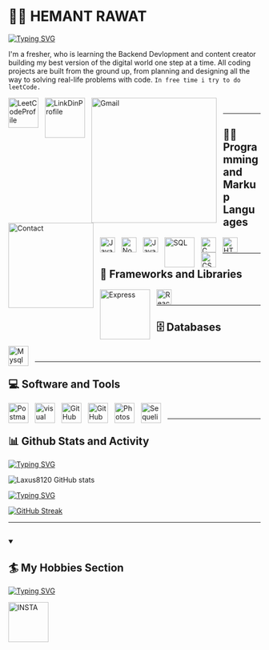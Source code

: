 # 🏄‍♂️ HEMANT RAWAT

[![Typing SVG](https://readme-typing-svg.demolab.com?font=Fira+Code&weight=500&size=22&pause=1000&color=71F77E&width=435&lines=Craftsman;(Developer%2FArtist%2FSportsPerson))](https://github.com/Laxus8120/)

I'm a fresher, who is learning the Backend Devlopment and content creator building my best version of the digital world one step at a time.
All coding projects are built from the ground up, from planning and designing all the way to solving real-life problems with code.
`In free time i try to do leetCode.` 

<a href = "https://leetcode.com/Laxus8120/"> 
<img align="left" alt="LeetCodeProfile" width="60px" style="padding-right:10px;" src="https://external-preview.redd.it/tGVBnJXuSYF2ATLx6yciGgwOxDbPPi0vvHYS0xN4Qgw.jpg?auto=webp&s=6809de0a12a4d5ba00f0782d2d6dfd973c07278d" /></a>
<a href = "[https://leetcode.com/Laxus8120/](https://www.linkedin.com/in/hemant-rawat-545a7a210/)"> 
<img align="left" alt="LinkDinProfile" width="80px" style="padding-right:10px; " src="https://encrypted-tbn0.gstatic.com/images?q=tbn:ANd9GcTGo_Rfn5wS_S3o1rKuwgtGuqKZDN7wVN4uiQ&usqp=CAU" /></a>
<img align="left" alt="Gmail" width="250px" style="padding-right:10px;" src="https://custom-icon-badges.demolab.com/badge/mail-hemantrawat812@gmail.com-red.svg?logo=mail&logoColor=white)" />
<img align="left" alt="Contact" width="170px" style="padding-right:10px;" src="https://custom-icon-badges.demolab.com/badge/Contact-9720943003-blue.svg?logo=Phone&logoColor=white)" />
<br/>

---
  
## 👨‍💻 Programming and Markup Languages 

<img align="left" alt="JavaScript" width="30px" style="padding-right:10px;" src="https://cdn.jsdelivr.net/gh/devicons/devicon/icons/javascript/javascript-plain.svg" />
<img align="left" alt="Node.js" width="30px" style="padding-right:10px;" src="https://cdn.jsdelivr.net/gh/devicons/devicon/icons/nodejs/nodejs-original.svg" />
<img align="left" alt="Java" width="30px" style="padding-right:10px;" src="https://cdn.jsdelivr.net/gh/devicons/devicon/icons/java/java-original.svg"/>
<img align="left" alt="SQL" width="60px" style="padding-right:10px;" src="https://custom-icon-badges.demolab.com/badge/SQL-025E8C.svg?logo=database&logoColor=white"/>
<img align="left" alt="C" width="30px" style="padding-right:10px;" src="https://cdn.jsdelivr.net/gh/devicons/devicon/icons/c/c-original.svg" />
<img align="left" alt="HTML" width="30px" style="padding-right:10px;" src="https://cdn.jsdelivr.net/gh/devicons/devicon/icons/html5/html5-original.svg" />
<img align="left" alt="CSS" width="30px" style="padding-right:10px;" src="https://cdn.jsdelivr.net/gh/devicons/devicon/icons/css3/css3-original.svg" />
<br/>

---
## 🧰 Frameworks and Libraries

<img align="left" alt="Express" width="100px" style="padding-right:10px;" src="https://img.shields.io/badge/Express.js-404d59.svg?logo=express&logoColor=white" />
<img align="left" alt="React" width="30px" style="padding-right:10px;" src="https://cdn.jsdelivr.net/gh/devicons/devicon/icons/react/react-original.svg" /> 
<br/>

---
## 🗄️ Databases

<img align="left" alt="Mysql" width="40px" style="padding-right:10px;" src="https://www.freepnglogos.com/uploads/logo-mysql-png/logo-mysql-mysql-logo-png-images-are-download-crazypng-21.png" />
<br/>

---

## 💻 Software and Tools

<img align="left" alt="Postman" width="40px" style="padding-right:10px;" src="https://static-00.iconduck.com/assets.00/postman-icon-497x512-beb7sy75.png" />
<img align="left" alt="visual studio code" width="40px" style="padding-right:10px;" src="https://yt3.ggpht.com/_q52i8bUAEvcb7JR4e-eNTv23y2A_wg5sCz0NC0GrGtcw1CRMWJSOPVHUDh_bngD0q4gMvVeoA=s900-c-k-c0x00ffffff-no-rj" />
<img align="left" alt="GitHub Desktop" width="40px" style="padding-right:10px;"src="https://upload.wikimedia.org/wikipedia/commons/thumb/f/f4/IntelliJ_IDEA_Edu_Icon.svg/2048px-IntelliJ_IDEA_Edu_Icon.svg.png" />
<img align="left" alt="GitHub Desktop" width="40px" style="padding-right:10px;" src="https://miro.medium.com/max/600/1*p6exlg2Jrl3pimjPy7R-sA.png" />
<img align="left" alt="Photoshop" width="40px" style="padding-right:10px;" src="https://cdn.jsdelivr.net/gh/devicons/devicon/icons/photoshop/photoshop-plain.svg" />
<img align="left" alt="Sequelize" width="40px" style="padding-right:10px;" src="https://cdn.jsdelivr.net/gh/devicons/devicon/icons/sequelize/sequelize-original.svg" />
 
 <br/>
 
 ---
 ##
 
 ## 📊 Github Stats and Activity
 
[![Typing SVG](https://readme-typing-svg.demolab.com?font=Fira+Code&weight=500&size=22&pause=1000&color=71F77E&width=435&lines=Stats)](https://github.com/Laxus8120/)

![Laxus8120 GitHub stats](https://github-readme-stats.vercel.app/api?username=Laxus8120&show_icons=true&theme=gruvbox)

[![Typing SVG](https://readme-typing-svg.demolab.com?font=Fira+Code&weight=500&size=22&pause=1000&color=71F77E&width=435&lines=Streak)](https://github.com/Laxus8120/)

 [![GitHub Streak](https://streak-stats.demolab.com/?user=Laxus8120&theme=dark)](https://git.io/streak-stats)

 ---
 
 ## 
 <details open>
 <summary><h2>🏄‍ My Hobbies Section </h2></summary>

  
[![Typing SVG](https://readme-typing-svg.demolab.com?font=Fira+Code&size=16&pause=1000&width=435&lines=Visit+The+Insta-Page+By+Clicking+icon)](https://www.instagram.com/laxus_8120/)
  
 <a href = "https://www.instagram.com/laxus_8120/"> 
<img align="left" alt="INSTA" width="80px" style="padding-right:50px;" src="https://i.pinimg.com/originals/17/76/0a/17760a6daad2edf7f4d9b837b5437246.jpg" /></a>
